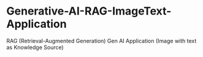 # Generative-AI-RAG-ImageText-Application
RAG (Retrieval-Augmented Generation) Gen AI Application (Image with text as Knowledge Source)
